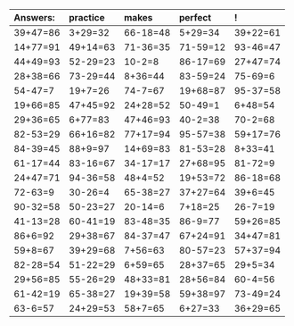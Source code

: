 | Answers: | practice | makes | perfect | ! |
| :--- | :--- | :--- | :--- | :--- |
| 39+47=86 | 3+29=32 | 66-18=48 | 5+29=34 | 39+22=61 | 
| 14+77=91 | 49+14=63 | 71-36=35 | 71-59=12 | 93-46=47 | 
| 44+49=93 | 52-29=23 | 10-2=8 | 86-17=69 | 27+47=74 | 
| 28+38=66 | 73-29=44 | 8+36=44 | 83-59=24 | 75-69=6 | 
| 54-47=7 | 19+7=26 | 74-7=67 | 19+68=87 | 95-37=58 | 
| 19+66=85 | 47+45=92 | 24+28=52 | 50-49=1 | 6+48=54 | 
| 29+36=65 | 6+77=83 | 47+46=93 | 40-2=38 | 70-2=68 | 
| 82-53=29 | 66+16=82 | 77+17=94 | 95-57=38 | 59+17=76 | 
| 84-39=45 | 88+9=97 | 14+69=83 | 81-53=28 | 8+33=41 | 
| 61-17=44 | 83-16=67 | 34-17=17 | 27+68=95 | 81-72=9 | 
| 24+47=71 | 94-36=58 | 48+4=52 | 19+53=72 | 86-18=68 | 
| 72-63=9 | 30-26=4 | 65-38=27 | 37+27=64 | 39+6=45 | 
| 90-32=58 | 50-23=27 | 20-14=6 | 7+18=25 | 26-7=19 | 
| 41-13=28 | 60-41=19 | 83-48=35 | 86-9=77 | 59+26=85 | 
| 86+6=92 | 29+38=67 | 84-37=47 | 67+24=91 | 34+47=81 | 
| 59+8=67 | 39+29=68 | 7+56=63 | 80-57=23 | 57+37=94 | 
| 82-28=54 | 51-22=29 | 6+59=65 | 28+37=65 | 29+5=34 | 
| 29+56=85 | 55-26=29 | 48+33=81 | 28+56=84 | 60-4=56 | 
| 61-42=19 | 65-38=27 | 19+39=58 | 59+38=97 | 73-49=24 | 
| 63-6=57 | 24+29=53 | 58+7=65 | 6+27=33 | 36+29=65 | 
